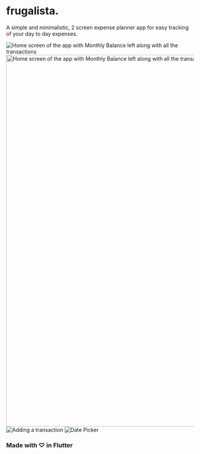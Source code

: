 # frugalista.

A simple and minimalistic, 2 screen expense planner app for easy tracking of your day to day expenses.

![Home screen of the app with Monthly Balance left along with all the transactions](https://github.com/shxntanu/frugalista/blob/main/screenshots/HomeScreen.png?raw=true)
<img src="https://github.com/shxntanu/frugalista/blob/main/screenshots/HomeScreen.png?raw=true" alt="Home screen of the app with Monthly Balance left along with all the transactions" style="height:1000px"/>
![Adding a transaction](https://github.com/shxntanu/frugalista/blob/main/screenshots/AddTransactionScreen.png?raw=true)
![Date Picker](https://github.com/shxntanu/frugalista/blob/main/screenshots/DatePicker.png?raw=true)

### Made with ♡ in Flutter
